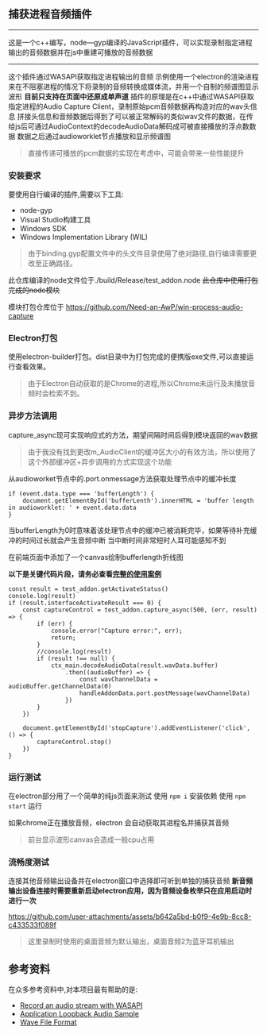 ## 捕获进程音频插件

---

这是一个c++编写，node—gyp编译的JavaScript插件，可以实现录制指定进程输出的音频数据并在js中重建可播放的音频数据

---
这个插件通过WASAPI获取指定进程输出的音频
示例使用一个electron的渲染进程来在不阻塞进程的情况下将录制的音频转换成媒体流，并用一个自制的频谱图显示波形
**目前只支持在页面中还原成单声道**
插件的原理是在c++中通过WASAPI获取指定进程的Audio Capture Client，录制原始pcm音频数据再构造对应的wav头信息
拼接头信息和音频数据后得到了可以被正常解码的类似wav文件的数据，在传给js后可通过AudioContext的decodeAudioData解码成可被直接播放的浮点数数据
数据之后通过audioworklet节点播放和显示频谱图

> 直接传递可播放的pcm数据的实现在考虑中，可能会带来一些性能提升


### 安装要求

要使用自行编译的插件,需要以下工具:

- node-gyp
- Visual Studio构建工具
- Windows SDK
- Windows Implementation Library (WIL)

> 由于binding.gyp配置文件中的头文件目录使用了绝对路径,自行编译需要更改至正确路径。

此仓库编译的node文件位于./build/Release/test_addon.node
~~此仓库中使用打包完成的node模块~~

模块打包仓库位于
https://github.com/Need-an-AwP/win-process-audio-capture

### Electron打包

使用electron-builder打包。dist目录中为打包完成的便携版exe文件,可以直接运行查看效果。
> 由于Electron自动获取的是Chrome的进程,所以Chrome未运行及未播放音频时会检索不到。


### 异步方法调用

capture_async现可实现响应式的方法，期望间隔时间后得到模块返回的wav数据
>由于我没有找到更改m_AudioClient的缓冲区大小的有效方法，所以使用了这个外部缓冲区+异步调用的方式实现这个功能

从audioworket节点中的.port.onmessage方法获取处理节点中的缓冲长度
```
if (event.data.type === 'bufferLength') {
    document.getElementById('bufferLenth').innerHTML = 'buffer length in audioworklet: ' + event.data.data
}
```
当bufferLength为0时意味着该处理节点中的缓冲已被消耗完毕，如果等待补充缓冲的时间过长就会产生音频中断
当中断时间非常短时人耳可能感知不到

在前端页面中添加了一个canvas绘制bufferlength折线图

**以下是关键代码片段，请务必查看[完整的使用案例](./preload.js)**
```
const result = test_addon.getActivateStatus()
console.log(result)
if (result.interfaceActivateResult === 0) {
    const captureControl = test_addon.capture_async(500, (err, result) => {
        if (err) {
            console.error("Capture error:", err);
            return;
        }
        //console.log(result)
        if (result !== null) {
            ctx_main.decodeAudioData(result.wavData.buffer)
                .then((audioBuffer) => {
                    const wavChannelData = audioBuffer.getChannelData(0)
                    handleAddonData.port.postMessage(wavChannelData)
                })
        }
    })

    document.getElementById('stopCapture').addEventListener('click', () => {
        captureControl.stop()
    })
}
```

### 运行测试

在electron部分用了一个简单的纯js页面来测试
使用 `npm i` 安装依赖
使用 `npm start` 运行

如果chrome正在播放音频，electron 会自动获取其进程名并捕获其音频

> 前台显示波形canvas会造成一般cpu占用

### 流畅度测试

连接其他音频输出设备并在electron窗口中选择即可听到单独的捕获音频
**新音频输出设备连接时需要重新启动electron应用，因为音频设备枚举只在应用启动时进行一次**

https://github.com/user-attachments/assets/b642a5bd-b0f9-4e9b-8cc8-c433533f089f

> 这里录制时使用的桌面音频为默认输出，桌面音频2为蓝牙耳机输出

## 参考资料

在众多参考资料中,对本项目最有帮助的是:

- [Record an audio stream with WASAPI](https://stackoverflow.com/questions/64318206/record-an-audio-stream-with-wasapi)
- [Application Loopback Audio Sample](https://learn.microsoft.com/en-us/samples/microsoft/windows-classic-samples/applicationloopbackaudio-sample/)
- [Wave File Format](http://soundfile.sapp.org/doc/WaveFormat/)
